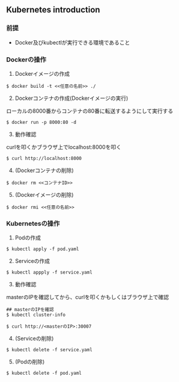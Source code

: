 ## Kubernetes introduction

### 前提
- Docker及びkubectlが実行できる環境であること

### Dockerの操作
1. Dockerイメージの作成
```
$ docker build -t <<任意の名前>> ./
```

2. Dockerコンテナの作成(Dockerイメージの実行)

ローカルの8000番からコンテナの80番に転送するようにして実行する
```
$ docker run -p 8000:80 -d 
```

3. 動作確認

curlを叩くかブラウザ上でlocalhost:8000を叩く
```
$ curl http://localhost:8000
```
 
4. (Dockerコンテナの削除)
```
$ docker rm <<コンテナID>>
```

5. (Dockerイメージの削除)
```
$ docker rmi <<任意の名前>>
```

### Kubernetesの操作
1. Podの作成
```
$ kubectl apply -f pod.yaml
```

2. Serviceの作成
```
$ kubectl appply -f service.yaml
```

3. 動作確認

masterのIPを確認してから、curlを叩くかもしくはブラウザ上で確認
```
## masterのIPを確認
$ kubectl cluster-info

$ curl http://<masterのIP>:30007
```

4. (Serviceの削除)
```
$ kubectl delete -f service.yaml
```

5. (Podの削除)
```
$ kubectl delete -f pod.yaml
```
